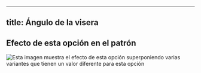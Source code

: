 ***

## title: Ángulo de la visera

## Efecto de esta opción en el patrón

![Esta imagen muestra el efecto de esta opción superponiendo varias variantes que tienen un valor diferente para esta opción](holmes\_brimangle\_sample.svg "Efecto de esta opción en el patrón")
